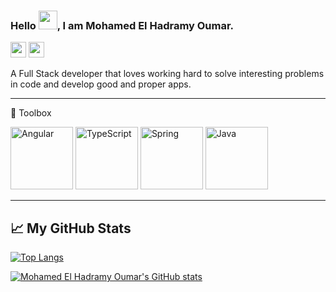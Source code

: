 ### Hello <img src="https://raw.githubusercontent.com/MartinHeinz/MartinHeinz/master/wave.gif" width="30px">, I am Mohamed El Hadramy Oumar.

<p><a href="https://twitter.com/mohamed_hadramy"><img src="https://img.shields.io/badge/twitter-%231DA1F2.svg?&style=for-the-badge&logo=twitter&logoColor=white" height=25></a> <a href="https://www.linkedin.com/in/mohamed-el-hadramy-oumar/"><img src="https://img.shields.io/badge/linkedin-%230077B5.svg?&style=for-the-badge&logo=linkedin&logoColor=white" height=25></a></p>

A Full Stack developer that loves working hard to solve interesting problems in code and develop good and proper apps. 

---

🧰 Toolbox

<img src="https://cdn.worldvectorlogo.com/logos/angular-icon-1.svg" alt="Angular" width="100" height="100"/> <img src="https://cdn.worldvectorlogo.com/logos/typescript.svg" alt="TypeScript" width="100" height="100"/> <img src="https://cdn.worldvectorlogo.com/logos/spring-3.svg" alt="Spring" width="100" height="100"/> <img src="https://cdn.worldvectorlogo.com/logos/java-4.svg" alt="Java" width="100" height="100"/>

---

## &#x1f4c8; My GitHub Stats
[![Top Langs](https://github-readme-stats.vercel.app/api/top-langs/?username=oumarhadrami&hide=kotlin&theme=tokyonight&exclude_repo=Udacity-Data-foundations-Nanodegree,Restaurant-Menu-Web-Application,Udacity-Advanced-Machine-Learning-Nanodegree,Udacity-Business-Analyst,One-Million-Arab-Coders)](https://github.com/anuraghazra/github-readme-stats)

[![Mohamed El Hadramy Oumar's GitHub stats](https://github-readme-stats.vercel.app/api?username=oumarhadrami&theme=tokyonight)](https://github.com/anuraghazra/github-readme-stats)
<!--
**oumarhadrami/oumarhadrami** is a ✨ _special_ ✨ repository because its `README.md` (this file) appears on your GitHub profile.

Here are some ideas to get you started:

- 🔭 I’m currently working on ...
- 🌱 I’m currently learning ...
- 👯 I’m looking to collaborate on ...
- 🤔 I’m looking for help with ...
- 💬 Ask me about ...
- 📫 How to reach me: ...
- 😄 Pronouns: ...
- ⚡ Fun fact: ...
-->
